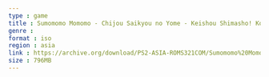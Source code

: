 ```yaml
---
type : game
title : Sumomomo Momomo - Chijou Saikyou no Yome - Keishou Shimasho! Koi no Hanamuko Soudatsu-sen!! (Japan)
genre : 
format : iso
region : asia
link : https://archive.org/download/PS2-ASIA-ROMS321COM/Sumomomo%20Momomo%20-%20Chijou%20Saikyou%20no%20Yome%20-%20Keishou%20Shimasho%21%20Koi%20no%20Hanamuko%20Soudatsu-sen%21%21%20%28Japan%29.7z
size : 796MB
---
```

